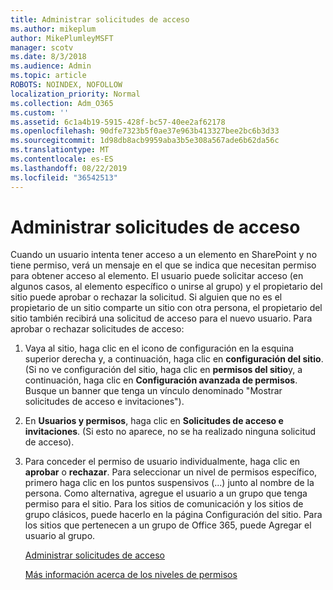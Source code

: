 ```yaml
---
title: Administrar solicitudes de acceso
ms.author: mikeplum
author: MikePlumleyMSFT
manager: scotv
ms.date: 8/3/2018
ms.audience: Admin
ms.topic: article
ROBOTS: NOINDEX, NOFOLLOW
localization_priority: Normal
ms.collection: Adm_O365
ms.custom: ''
ms.assetid: 6c1a4b19-5915-428f-bc57-40ee2af62178
ms.openlocfilehash: 90dfe7323b5f0ae37e963b413327bee2bc6b3d33
ms.sourcegitcommit: 1d98db8acb9959aba3b5e308a567ade6b62da56c
ms.translationtype: MT
ms.contentlocale: es-ES
ms.lasthandoff: 08/22/2019
ms.locfileid: "36542513"
---
```

# <a name="manage-access-requests"></a>Administrar solicitudes de acceso

Cuando un usuario intenta tener acceso a un elemento en SharePoint y no tiene permiso, verá un mensaje en el que se indica que necesitan permiso para obtener acceso al elemento. El usuario puede solicitar acceso (en algunos casos, al elemento específico o unirse al grupo) y el propietario del sitio puede aprobar o rechazar la solicitud. Si alguien que no es el propietario de un sitio comparte un sitio con otra persona, el propietario del sitio también recibirá una solicitud de acceso para el nuevo usuario. Para aprobar o rechazar solicitudes de acceso:
  
1. Vaya al sitio, haga clic en el icono de configuración en la esquina superior derecha y, a continuación, haga clic en **configuración del sitio**. (Si no ve configuración del sitio, haga clic en **permisos del sitio**y, a continuación, haga clic en **Configuración avanzada de permisos**. Busque un banner que tenga un vínculo denominado "Mostrar solicitudes de acceso e invitaciones").
    
2. En **Usuarios y permisos**, haga clic en **Solicitudes de acceso e invitaciones**. (Si esto no aparece, no se ha realizado ninguna solicitud de acceso).
    
3. Para conceder el permiso de usuario individualmente, haga clic en **aprobar** o **rechazar**. Para seleccionar un nivel de permisos específico, primero haga clic en los puntos suspensivos (...) junto al nombre de la persona. Como alternativa, agregue el usuario a un grupo que tenga permiso para el sitio. Para los sitios de comunicación y los sitios de grupo clásicos, puede hacerlo en la página Configuración del sitio. Para los sitios que pertenecen a un grupo de Office 365, puede Agregar el usuario al grupo.
    
    [Administrar solicitudes de acceso](https://go.microsoft.com/fwlink/?linkid=2008747)
    
    [Más información acerca de los niveles de permisos](https://go.microsoft.com/fwlink/?linkid=867071)
    

